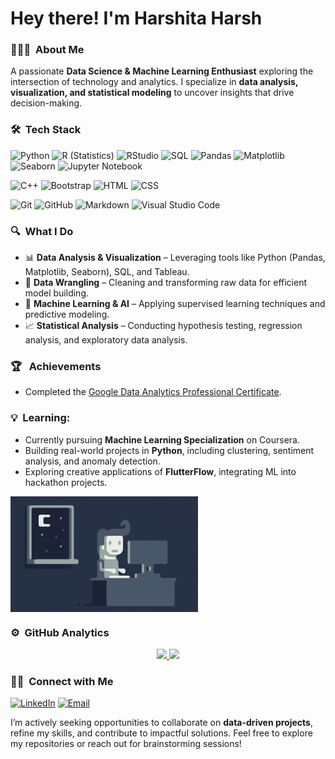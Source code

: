 
<h1>Hey there! I'm Harshita Harsh</h1>

### 👨🏻‍💻 &nbsp;About Me

A passionate **Data Science & Machine Learning Enthusiast** exploring the intersection of technology and analytics. I specialize in **data analysis, visualization, and statistical modeling** to uncover insights that drive decision-making.

### 🛠 &nbsp;Tech Stack
![Python](https://img.shields.io/badge/-Python-05122A?style=flat&logo=python)
![R (Statistics)](https://img.shields.io/badge/-R-05122A?style=flat&logo=R&logoColor=276DC3)
![RStudio](https://img.shields.io/badge/-RStudio-05122A?style=flat&logo=rstudio)
![SQL](https://img.shields.io/badge/-SQL-4479A1?logo=postgresql&logoColor=white)
![Pandas](https://img.shields.io/badge/-Pandas-150458?logo=pandas&logoColor=white)
![Matplotlib](https://img.shields.io/badge/-Matplotlib-013243?logo=matplotlib&logoColor=white)
![Seaborn](https://img.shields.io/badge/-Seaborn-3776AB?logo=python&logoColor=white)
![Jupyter Notebook](https://img.shields.io/badge/-Jupyter-FA0F00?logo=jupyter&logoColor=white)

![C++](https://img.shields.io/badge/-C++-05122A?style=flat&logo=C%2B%2B&logoColor=00599C)
![Bootstrap](https://img.shields.io/badge/-Bootstrap-05122A?style=flat&logo=bootstrap&logoColor=563D7C)
![HTML](https://img.shields.io/badge/-HTML-05122A?style=flat&logo=HTML5)
![CSS](https://img.shields.io/badge/-CSS-05122A?style=flat&logo=CSS3&logoColor=1572B6)

![Git](https://img.shields.io/badge/-Git-05122A?style=flat&logo=git)
![GitHub](https://img.shields.io/badge/-GitHub-05122A?style=flat&logo=github)
![Markdown](https://img.shields.io/badge/-Markdown-05122A?style=flat&logo=markdown)
![Visual Studio Code](https://img.shields.io/badge/-Visual%20Studio%20Code-05122A?style=flat&logo=visual-studio-code&logoColor=007ACC)&nbsp;


### 🔍 &nbsp;What I Do
- 📊 **Data Analysis & Visualization** – Leveraging tools like Python (Pandas, Matplotlib, Seaborn), SQL, and Tableau.  
- 📂 **Data Wrangling** – Cleaning and transforming raw data for efficient model building.    
- 🤖 **Machine Learning & AI** – Applying supervised learning techniques and predictive modeling.  
- 📈 **Statistical Analysis** – Conducting hypothesis testing, regression analysis, and exploratory data analysis.

### 🏆 &nbsp; Achievements
- Completed the [Google Data Analytics Professional Certificate](https://www.credly.com/badges/22affebf-259a-4fea-b338-450466b99754).

### 💡 &nbsp;Learning:
- Currently pursuing **Machine Learning Specialization** on Coursera.  
- Building real-world projects in **Python**, including clustering, sentiment analysis, and anomaly detection.  
- Exploring creative applications of **FlutterFlow**, integrating ML into hackathon projects.  


<img alt="Night Coding" src="https://raw.githubusercontent.com/AVS1508/AVS1508/master/assets/Night-Coding.gif" align="center"/>


### ⚙️ &nbsp;GitHub Analytics
<p align="center">
<a href="https://github.com/Harshitaharsh1999">
  <img height="180em" src="https://github-readme-stats-eight-theta.vercel.app/api?username=Harshitaharsh1999&show_icons=true&theme=algolia&include_all_commits=true&count_private=true"/>
  <img height="180em" src="https://github-readme-stats-eight-theta.vercel.app/api/top-langs/?username=Harshitaharsh1999&layout=compact&langs_count=8&theme=algolia"/>
</a>
</p>

### 🤝🏻 &nbsp;Connect with Me
[![LinkedIn](https://img.shields.io/badge/LinkedIn-0077B5?logo=linkedin&logoColor=white)](https://www.linkedin.com/in/harshita-harsh-7967a3178/)
[![Email](https://img.shields.io/badge/Email-D14836?logo=gmail&logoColor=white)](mailto:harshitaharshre@gmail.com)

I’m actively seeking opportunities to collaborate on **data-driven projects**, refine my skills, and contribute to impactful solutions. Feel free to explore my repositories or reach out for brainstorming sessions!



